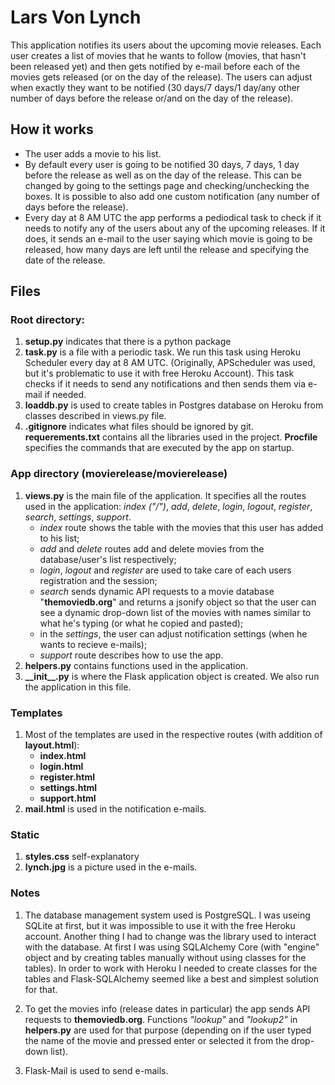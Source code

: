 # Lars Von Lynch
This application notifies its users about the upcoming movie releases. Each user creates a list of movies that he wants to follow (movies, that hasn't been released yet) and then gets notified by e-mail before each of the movies gets released (or on the day of the release). The users can adjust when exactly they want to be notified (30 days/7 days/1 day/any other number of days before the release or/and on the day of the release).

## How it works
* The user adds a movie to his list.
* By default every user is going to be notified 30 days, 7 days, 1 day before the release as well as on the day of the release. This can be changed by going to the settings page and checking/unchecking the boxes. It is possible to also add one custom notification (any number of days before the release).
* Every day at 8 AM UTC the app performs a pediodical task to check if it needs to notify any of the users about any of the upcoming releases. If it does, it sends an e-mail to the user saying which movie is going to be released, how many days are left until the release and specifying the date of the release. 

## Files

### Root directory:

1. **setup.py** indicates that there is a python package
2. **task.py** is a file with a periodic task. We run this task using Heroku Scheduler every day at 8 AM UTC. (Originally, APScheduler was used, but it's problematic to use it with free Heroku Account). This task checks if it needs to send any notifications and then sends them via e-mail if needed. 
3. **loaddb.py** is used to create tables in Postgres database on Heroku from classes described in views.py file.
4. **.gitignore** indicates what files should be ignored by git. **requerements.txt** contains all the libraries used in the project. **Procfile** specifies the commands that are executed by the app on startup. 

### App directory (movierelease/movierelease)
1. **views.py** is the main file of the application. It specifies all the routes used in the application: *index ("/")*, *add*, *delete*, *login*, *logout*, *register*, *search*, *settings*, *support*. 
    * *index* route shows the table with the movies that this user has added to his list; 
    * *add* and *delete* routes add and delete movies from the database/user's list respectively; 
    * *login*, *logout* and *register* are used to take care of each users registration and the session;
    * *search* sends dynamic API requests to a movie database "**themoviedb.org**" and returns a jsonify object so that the user can see a dynamic drop-down list of the movies with names similar to what he's typing (or what he copied and pasted);
    * in the *settings*, the user can adjust notification settings (when he wants to recieve e-mails);
    * *support* route describes how to use the app.
2. **helpers.py** contains functions used in the application. 
3. **\_\_init\_\_.py** is where the Flask application object is created. We also run the application in this file.

### Templates

1. Most of the templates are used in the respective routes (with addition of **layout.html**): 
    * **index.html**
    * **login.html**
    * **register.html**
    * **settings.html**
    * **support.html**
2. **mail.html** is used in the notification e-mails.

### Static 

1. **styles.css** self-explanatory
2. **lynch.jpg** is a picture used in the e-mails.

### Notes

1. The database management system used is PostgreSQL. I was useing SQLite at first, but it was impossible to use it with the free Heroku account. Another thing I had to change was the library used to interact with the database. At first I was using SQLAlchemy Core (with "engine" object and by creating tables manually without using classes for the tables). In order to work with Heroku I needed to create classes for the tables and Flask-SQLAlchemy seemed like a best and simplest solution for that. 

2. To get the movies info (release dates in particular) the app sends API requests to **themoviedb.org**. Functions *"lookup"* and *"lookup2"* in **helpers.py** are used for that purpose (depending on if the user typed the name of the movie and pressed enter or selected it from the drop-down list).  

3. Flask-Mail is used to send e-mails. 